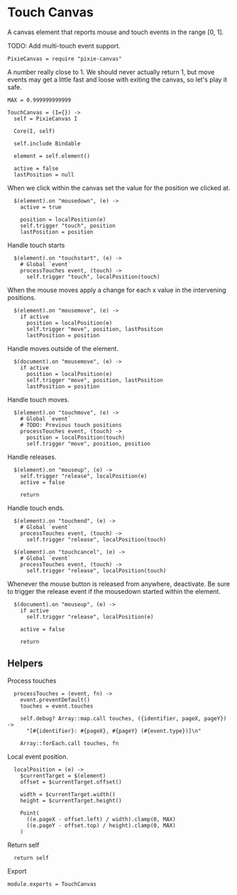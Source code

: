 Touch Canvas
============

A canvas element that reports mouse and touch events in the range [0, 1].

TODO: Add multi-touch event support.

    PixieCanvas = require "pixie-canvas"

A number really close to 1. We should never actually return 1, but move events
may get a little fast and loose with exiting the canvas, so let's play it safe.

    MAX = 0.999999999999

    TouchCanvas = (I={}) ->
      self = PixieCanvas I

      Core(I, self)

      self.include Bindable

      element = self.element()

      active = false
      lastPosition = null

When we click within the canvas set the value for the position we clicked at.

      $(element).on "mousedown", (e) ->
        active = true

        position = localPosition(e)
        self.trigger "touch", position
        lastPosition = position

Handle touch starts

      $(element).on "touchstart", (e) ->
        # Global `event`
        processTouches event, (touch) ->
          self.trigger "touch", localPosition(touch)

When the mouse moves apply a change for each x value in the intervening positions.

      $(element).on "mousemove", (e) ->
        if active
          position = localPosition(e)
          self.trigger "move", position, lastPosition
          lastPosition = position

Handle moves outside of the element.

      $(document).on "mousemove", (e) ->
        if active
          position = localPosition(e)
          self.trigger "move", position, lastPosition
          lastPosition = position

Handle touch moves.

      $(element).on "touchmove", (e) ->
        # Global `event`
        # TODO: Previous touch positions
        processTouches event, (touch) ->
          position = localPosition(touch)
          self.trigger "move", position, position

Handle releases.

      $(element).on "mouseup", (e) ->
        self.trigger "release", localPosition(e)
        active = false

        return

Handle touch ends.

      $(element).on "touchend", (e) ->
        # Global `event`
        processTouches event, (touch) ->
          self.trigger "release", localPosition(touch)

      $(element).on "touchcancel", (e) ->
        # Global `event`
        processTouches event, (touch) ->
          self.trigger "release", localPosition(touch)

Whenever the mouse button is released from anywhere, deactivate. Be sure to
trigger the release event if the mousedown started within the element.

      $(document).on "mouseup", (e) ->
        if active
          self.trigger "release", localPosition(e)

        active = false

        return

Helpers
-------

Process touches

      processTouches = (event, fn) ->
        event.preventDefault()
        touches = event.touches

        self.debug? Array::map.call touches, ({identifier, pageX, pageY}) ->
          "[#{identifier}: #{pageX}, #{pageY} (#{event.type})]\n"

        Array::forEach.call touches, fn

Local event position.

      localPosition = (e) ->
        $currentTarget = $(element)
        offset = $currentTarget.offset()
  
        width = $currentTarget.width()
        height = $currentTarget.height()

        Point(
          ((e.pageX - offset.left) / width).clamp(0, MAX)
          ((e.pageY - offset.top) / height).clamp(0, MAX)
        )

Return self

      return self

Export

    module.exports = TouchCanvas
